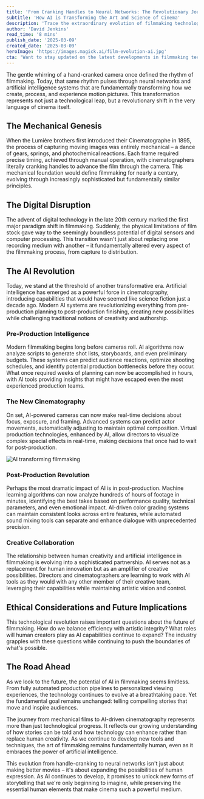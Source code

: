 ```yaml
---
title: 'From Cranking Handles to Neural Networks: The Revolutionary Journey of Filmmaking Technology'
subtitle: 'How AI is Transforming the Art and Science of Cinema'
description: 'Trace the extraordinary evolution of filmmaking technology from the mechanical era of hand-cranked cameras to today''s AI-driven innovation renaissance. Discover how artificial intelligence is revolutionizing every aspect of cinema, from pre-production planning to post-production finishing, while preserving the essential human elements that make storytelling powerful.'
author: 'David Jenkins'
read_time: '8 mins'
publish_date: '2025-03-09'
created_date: '2025-03-09'
heroImage: 'https://images.magick.ai/film-evolution-ai.jpg'
cta: 'Want to stay updated on the latest developments in filmmaking technology and AI innovation? Follow us on LinkedIn for exclusive insights, expert analysis, and behind-the-scenes looks at the future of cinema.'
---
```


The gentle whirring of a hand-cranked camera once defined the rhythm of filmmaking. Today, that same rhythm pulses through neural networks and artificial intelligence systems that are fundamentally transforming how we create, process, and experience motion pictures. This transformation represents not just a technological leap, but a revolutionary shift in the very language of cinema itself.

## The Mechanical Genesis

When the Lumière brothers first introduced their Cinematographe in 1895, the process of capturing moving images was entirely mechanical – a dance of gears, springs, and photochemical reactions. Each frame required precise timing, achieved through manual operation, with cinematographers literally cranking handles to advance the film through the camera. This mechanical foundation would define filmmaking for nearly a century, evolving through increasingly sophisticated but fundamentally similar principles.

## The Digital Disruption

The advent of digital technology in the late 20th century marked the first major paradigm shift in filmmaking. Suddenly, the physical limitations of film stock gave way to the seemingly boundless potential of digital sensors and computer processing. This transition wasn't just about replacing one recording medium with another – it fundamentally altered every aspect of the filmmaking process, from capture to distribution.

## The AI Revolution

Today, we stand at the threshold of another transformative era. Artificial intelligence has emerged as a powerful force in cinematography, introducing capabilities that would have seemed like science fiction just a decade ago. Modern AI systems are revolutionizing everything from pre-production planning to post-production finishing, creating new possibilities while challenging traditional notions of creativity and authorship.

### Pre-Production Intelligence

Modern filmmaking begins long before cameras roll. AI algorithms now analyze scripts to generate shot lists, storyboards, and even preliminary budgets. These systems can predict audience reactions, optimize shooting schedules, and identify potential production bottlenecks before they occur. What once required weeks of planning can now be accomplished in hours, with AI tools providing insights that might have escaped even the most experienced production teams.

### The New Cinematography

On set, AI-powered cameras can now make real-time decisions about focus, exposure, and framing. Advanced systems can predict actor movements, automatically adjusting to maintain optimal composition. Virtual production technologies, enhanced by AI, allow directors to visualize complex special effects in real-time, making decisions that once had to wait for post-production.

![AI transforming filmmaking](https://images.magick.ai/film-evolution-ai.jpg)

### Post-Production Revolution

Perhaps the most dramatic impact of AI is in post-production. Machine learning algorithms can now analyze hundreds of hours of footage in minutes, identifying the best takes based on performance quality, technical parameters, and even emotional impact. AI-driven color grading systems can maintain consistent looks across entire features, while automated sound mixing tools can separate and enhance dialogue with unprecedented precision.

### Creative Collaboration

The relationship between human creativity and artificial intelligence in filmmaking is evolving into a sophisticated partnership. AI serves not as a replacement for human innovation but as an amplifier of creative possibilities. Directors and cinematographers are learning to work with AI tools as they would with any other member of their creative team, leveraging their capabilities while maintaining artistic vision and control.

## Ethical Considerations and Future Implications

This technological revolution raises important questions about the future of filmmaking. How do we balance efficiency with artistic integrity? What roles will human creators play as AI capabilities continue to expand? The industry grapples with these questions while continuing to push the boundaries of what's possible.

## The Road Ahead

As we look to the future, the potential of AI in filmmaking seems limitless. From fully automated production pipelines to personalized viewing experiences, the technology continues to evolve at a breathtaking pace. Yet the fundamental goal remains unchanged: telling compelling stories that move and inspire audiences.

The journey from mechanical films to AI-driven cinematography represents more than just technological progress. It reflects our growing understanding of how stories can be told and how technology can enhance rather than replace human creativity. As we continue to develop new tools and techniques, the art of filmmaking remains fundamentally human, even as it embraces the power of artificial intelligence.

This evolution from handle-cranking to neural networks isn't just about making better movies – it's about expanding the possibilities of human expression. As AI continues to develop, it promises to unlock new forms of storytelling that we're only beginning to imagine, while preserving the essential human elements that make cinema such a powerful medium.